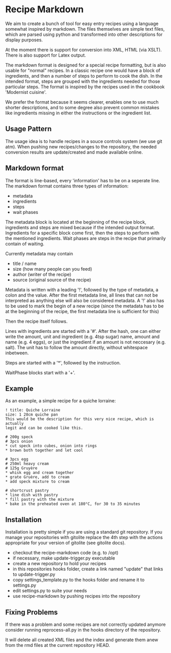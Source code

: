 Recipe Markdown
===============

We aim to create a bunch of tool for easy entry recipes using a language somewhat inspired by markdown.
The files themselves are simple text files, which are parsed using python and transformed into
other descriptions for display purposes.

At the moment there is support for conversion into XML, HTML (via XSLT). There is also support for Latex output.

The markdown format is designed for a special recipe formatting, but is also usable for "normal" recipes.
In a classic recipe one would have a block of ingredients, and then a number of steps to perform to cook the dish.
In the intended format, steps are grouped with the ingredients needed for those particular steps. The format is
inspired by the recipes used in the cookbook 'Modernist cuisine'.

We prefer the format because it seems clearer, enables one to use much shorter descriptions, and to some degree also
prevent common mistakes like ingredients missing in either the instructions or the ingredient list.

Usage Pattern
-------------

The usage idea is to handle recipes in a souce controls system (we use git atm). When pushing new recipes/changes
to the repository, the needed conversion results are update/created and made available online.

Markdown format
---------------

The format is line-based, every 'information' has to be on a seperate line.
The markdown format contains three types of information:
- metadata
- ingredients
- steps
- wait phases

The metadata block is located at the beginning of the recipe block, ingredients
and steps are mixed because if the intended output format. Ingredients for a
specific block come first, then the steps to perform with the mentioned
ingredients. Wait phases are steps in the recipe that primarily contain of
waiting.

Currently metadata may contain
- title / name
- size (how many people can you feed)
- author (writer of the recipe)
- source (original source of the recipe)

Metadata is written with a leading '!', followed by the type of metadata, a
colon and the value.  After the first metadata line, all lines that can not be
interpreted as anything else will also be considered metadata.
A '!' also has to be used to mark the begin of a new recipe (since the metadata
has to be at the beginning of the recipe, the first metadata line is sufficient
for this)

Then the recipe itself follows.

Lines with ingredients are started with a '#'. After the hash, one can either
write the amount, unit and ingredient (e.g. 4tsp sugar) name, amount and name
(e.g. 4 eggs), or just the ingredient if an amount is not neccesary (e.g.
salt). The unit has to follow the amount directly, without whitespace
inbetween.

Steps are started with a '\*', followed by the instruction.

WaitPhase blocks start with a '+'.

Example
-------

As an example, a simple recipe for a quiche lorraine:

    ! title: Quiche Lorraine
    size: 1 28cm quiche pan
    This would be the description for this very nice recipe, which is actually
    legit and can be cooked like this.

    # 200g speck
    # 3pcs onion
    * cut speck into cubes, onion into rings
    * brown both together and let cool
    
    # 3pcs egg
    # 250ml heavy cream
    # 125g Gruyère
    * whisk egg and cream together
    * grate Gruère, add to cream
    * add speck mixture to cream
    
    # shortcrust pastry
    * line dish with pastry
    * fill pastry with the mixture
    * bake in the preheated oven at 180°C, for 30 to 35 minutes

Installation
------------

Installation is pretty simple if you are using a standard git repository.
If you manage your repositories with gitolite replace the 4th step with the
actions appropriate for your version of gitolite (see gitolite docs).

- checkout the recipe-markdown code (e.g. to /opt)
- if necessary, make update-trigger.py executable
- create a new repository to hold your recipes
- in this repositories hooks folder, create a link named "update" that links to
  update-trigger.py
- copy settings\_template.py to the hooks folder and rename it to settings.py
- edit settings.py to suite your needs
- use recipe-markdown by pushing recipes into the repository

Fixing Problems
---------------

If there was a problem and some recipes are not correctly updated anymore
consider running reprocess-all.py in the hooks directory of the repository.

It will delete all created XML files and the index and generate them anew from
the rmd files at the current repository HEAD.

